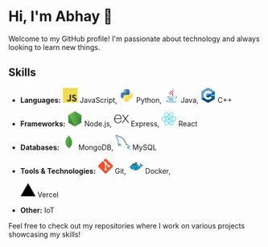 # Hi, I'm Abhay 👋
Welcome to my GitHub profile! I'm passionate about technology and always looking to learn new things.

## Skills
- **Languages:**
    <img src="https://raw.githubusercontent.com/devicons/devicon/master/icons/javascript/javascript-original.svg" alt="JavaScript" width="30" height="30"> JavaScript,
    <img src="https://raw.githubusercontent.com/devicons/devicon/master/icons/python/python-original.svg" alt="Python" width="30" height="30"> Python,
    <img src="https://raw.githubusercontent.com/devicons/devicon/master/icons/java/java-original.svg" alt="Java" width="30" height="30"> Java,
    <img src="https://raw.githubusercontent.com/devicons/devicon/master/icons/cplusplus/cplusplus-original.svg" alt="C++" width="30" height="30"> C++
- **Frameworks:**
    <img src="https://raw.githubusercontent.com/devicons/devicon/master/icons/nodejs/nodejs-original.svg" alt="Node.js" width="30" height="30"> Node.js,
    <img src="https://raw.githubusercontent.com/devicons/devicon/master/icons/express/express-original.svg" alt="Express.js" width="30" height="30"> Express,
    <img src="https://raw.githubusercontent.com/devicons/devicon/master/icons/react/react-original.svg" alt="React" width="30" height="30"> React
- **Databases:**
    <img src="https://raw.githubusercontent.com/devicons/devicon/master/icons/mongodb/mongodb-original.svg" alt="MongoDB" width="30" height="30"> MongoDB,
    <img src="https://raw.githubusercontent.com/devicons/devicon/master/icons/mysql/mysql-original.svg" alt="MySQL" width="30" height="30"> MySQL
- **Tools & Technologies:**
    <img src="https://raw.githubusercontent.com/devicons/devicon/master/icons/git/git-original.svg" alt="Git" width="30" height="30"> Git,
    <img src="https://raw.githubusercontent.com/devicons/devicon/master/icons/docker/docker-original.svg" alt="Docker" width="30" height="30"> Docker,

    <img src="https://raw.githubusercontent.com/devicons/devicon/master/icons/vercel/vercel-original.svg" alt="Vercel" width="30" height="30"> Vercel
- **Other:**
    IoT

Feel free to check out my repositories where I work on various projects showcasing my skills!
